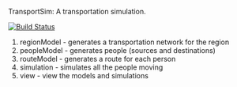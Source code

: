 TransportSim: A transportation simulation.

[![Build Status](https://travis-ci.org/davidbailey/TransportSim.svg?branch=master)](https://travis-ci.org/davidbailey/TransportSim)


1. regionModel      - generates a transportation network for the region
2. peopleModel      - generates people (sources and destinations)
3. routeModel       - generates a route for each person
4. simulation       - simulates all the people moving
5. view             - view the models and simulations

